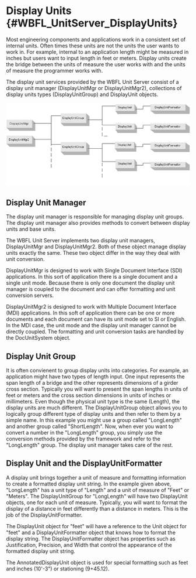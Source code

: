Display Units {#WBFL_UnitServer_DisplayUnits}
=============

Most engineering components and applications work in a consistent set of internal units. Often times these units are not the units the user wants to work in. For example, internal to an application length might be measured in inches but users want to input length in feet or meters. Display units create the bridge between the units of measure the user works with and the units of measure the programmer works with.

The display unit services provided by the WBFL Unit Server consist of a display unit manager (DisplayUnitMgr or DisplayUnitMgr2), collections of display units types (DisplayUnitGroup) and DisplayUnit objects.

![](DisplayUnits.jpg)

Display Unit Manager
--------------------
The display unit manager is responsible for managing display unit groups. The display unit manager also provides methods to convert between display units and base units.

The WBFL Unit Server implements two display unit managers, DisplayUnitMgr and DisplayUnitMgr2. Both of these object manage display units exactly the same. These two object differ in the way they deal with unit conversion.

DisplayUnitMgr is designed to work with Single Document Interface (SDI) applications. In this sort of application there is a single document and a single unit mode. Because there is only one document the display unit manager is coupled to the document and can offer formatting and unit conversion servers.

DisplayUnitMgr2 is designed to work with Multiple Document Interface (MDI) applications. In this soft of application there can be one or more documents and each document can have its unit mode set to SI or English. In the MDI case, the unit mode and the display unit manager cannot be directly coupled. The formatting and unit conversion tasks are handled by the DocUnitSystem object.

Display Unit Group
--------------------
It is often convienent to group display units into categories. For example, an application might have two types of length input. One input represents the span length of a bridge and the other represents dimensions of a girder cross section. Typically you will want to present the span lengths in units of feet or meters and the cross section dimensions in units of inches or millimeters. Even though the physical unit type is the same (Length), the display units are much different. The DisplayUnitGroup object allows you to logically group different type of display units and then refer to them by a simple name. In this example you might use a group called "LongLength" and another group called "ShortLength". Now, when ever you want to convert a number in the "LongLength" group, you simply use the conversion methods provided by the framework and refer to the "LongLength" group. The display unit manager takes care of the rest.

Display Unit and the DisplayUnitFormatter
------------------------------------------
A display unit brings together a unit of measure and formatting information to create a formatted display unit string. In the example given above, "LongLength" has a unit type of "Length" and a unit of measure of "Feet" or "Meters". The DisplayUnitGroup for "LongLength" will have two DisplayUnit objects, one for each unit of measure. Typically, you will want to format the display of a distance in feet differently than a distance in meters. This is the job of the DisplayUnitFormatter.

The DisplayUnit object for "feet" will have a reference to the Unit object for "feet" and a DisplayUnitFormatter object that knows how to format the display string. The DisplayUnitFormatter object has properties such as Justification, Precision, and Width that control the appearance of the formatted display unit string.

The AnnotatedDisplayUnit object is used for special formatting such as feet and inches (10'-3") or stationing (9+45.12).